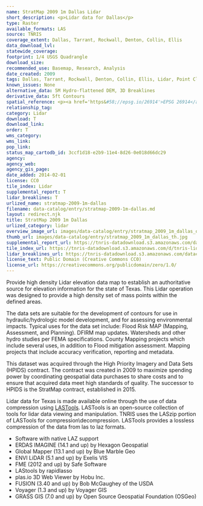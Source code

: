```yaml
---
name: StratMap 2009 1m Dallas Lidar
short_description: <p>Lidar data for Dallas</p>
type: Raster
available_formats: LAS
source: TNRIS
coverage_extent: Dallas, Tarrant, Rockwall, Denton, Collin, Ellis
data_download_lvl:
statewide_coverage:
footprint: 1/4 USGS Quadrangle
download_size:
recommended_use: Basemap, Research, Analysis
date_created: 2009
tags: Dallas, Tarrant, Rockwall, Denton, Collin, Ellis, Lidar, Point Cloud, LAS, Elevation, County, Historical
known_issues: None
alternative_data: 5M Hydro-flattened DEM, 3D Breaklines
derivative_data: 5ft Contours
spatial_reference: <p><a href='https&#58;//epsg.io/26914'>EPSG 26914</a></p>
relationship_tag:
category: Lidar
download: T
download_link:
order: T
wms_category:
wms_link:
pop_link:
status_map_cartodb_id: 3ccf1d18-e2b9-11e4-8d26-0e018d66dc29
agency:
agency_web:
agency_gis_page:
date_added: 2014-02-01
license: CC0
tile_index: Lidar
supplemental_report: T
lidar_breaklines: T
urlized_name: stratmap-2009-1m-dallas
filename: data-catalog/entry/stratmap-2009-1m-dallas.md
layout: redirect.njk
title: StratMap 2009 1m Dallas
urlized_category: lidar
overview_image_url: images/data-catalog/entry/stratmap_2009_1m_dallas_overview.jpg
thumb_url: images/data-catalog/entry/stratmap_2009_1m_dallas_th.jpg
supplemental_report_url: https://tnris-datadownload.s3.amazonaws.com/datacatalog/supplemental_reports/stratmap_2009_1m_dallas_supplementalreports.zip
tile_index_url: https://tnris-datadownload.s3.amazonaws.com/d/tnris-lidar/state/tx/tnris-lidar_tx.zip
lidar_breaklines_url: https://tnris-datadownload.s3.amazonaws.com/datacatalog/lidar_breaklines/stratmap_2009_1m_dallas_breaklines.zip
license_text: Public Domain (Creative Commons CC0)
license_url: https://creativecommons.org/publicdomain/zero/1.0/
---
```


Provide high density Lidar elevation data map to establish an authoritative source for elevation information for the state of Texas. This Lidar operation was designed to provide a high density set of mass points within the defined areas.

The data sets are suitable for the development of contours for use in hydraulic/hydrologic model development, and for assessing environmental impacts. Typical uses for the data set include: Flood Risk MAP (Mapping, Assessment, and Planning). DFIRM map updates. Watersheds and other hydro studies per FEMA specifications. County Mapping projects which include several uses, in addition to Flood mitigation assessment. Mapping projects that include accuracy verification, reporting and metadata.

This dataset was acquired through the High Priority Imagery and Data Sets (HPIDS) contract. The contract was created in 2009 to maximize spending power by coordinating geospatial data purchases to share costs and to ensure that acquired data meet high standards of quality. The successor to HPIDS is the StratMap contract, established in 2015.

Lidar data for Texas is made available online through the use of data compression using [LASTools](https://rapidlasso.com/lastools/). LASTools is an open-source collection of tools for lidar data viewing and manipulation. TNRIS uses the LASzip portion of LASTools for compression\decompression. LASTools provides a lossless compression of the data from las to laz formats.

- Software with native LAZ support
- ERDAS IMAGINE (14.1 and up) by Hexagon Geospatial
- Global Mapper (13.1 and up) by Blue Marble Geo
- ENVI LiDAR (5.1 and up) by Exelis VIS
- FME (2012 and up) by Safe Software
- LAStools by rapidlasso
- plas.io 3D Web Viewer by Hobu Inc.
- FUSION (3.40 and up) by Bob McGaughey of the USDA
- Voyager (1.3 and up) by Voyager GIS
- GRASS GIS (7.0 and up) by Open Source Geospatial Foundation (OSGeo)
